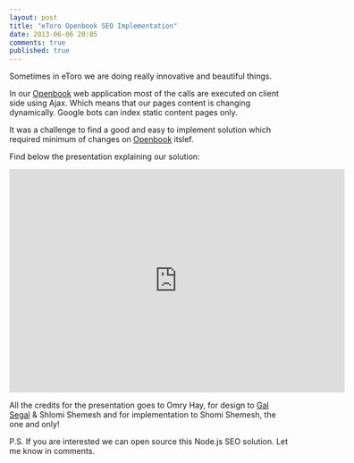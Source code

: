 ```yaml
---
layout: post
title: "eToro Openbook SEO Implementation"
date: 2013-06-06 20:05
comments: true
published: true
---
```


Sometimes in eToro we are doing really innovative and beautiful things.

In our [Openbook] web application most of the calls are executed on client side using Ajax. Which means that our pages content is  changing dynamically. Google bots can index static content pages only.

It was a challenge to find a good and easy to implement solution which required minimum of changes on [Openbook] itslef.

Find below the presentation explaining our solution:

<iframe src="http://prezi.com/embed/8jncrjqi204a/?bgcolor=ffffff&amp;lock_to_path=0&amp;autoplay=0&amp;autohide_ctrls=0&amp;features=undefined&amp;disabled_features=undefined" width="600" height="400" frameBorder="0"></iframe>

All the credits for the presentation goes to Omry Hay, for design to [Gal Segal](http://gal-segal.net) & Shlomi Shemesh and for implementation to Shomi Shemesh, the one and only!

P.S.
If you are interested we can open source this Node.js SEO solution. Let me know in comments.

[Openbook]: https://openbook.etoro.com